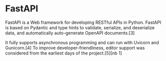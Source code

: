 # FastAPI

FastAPI is a Web framework for developing RESTful APIs in Python. FastAPI is based on Pydantic and type hints to validate, serialize, and deserialize data, and automatically auto-generate OpenAPI documents.[3]

It fully supports asynchronous programming and can run with Uvicorn and Gunicorn.[4] To improve developer-friendliness, editor support was considered from the earliest days of the project.[5][nb 1]